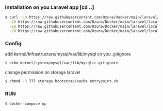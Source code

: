 ### Installation on you Laravel app [cd ..]

```sh
$ curl -LO https://raw.githubusercontent.com/0zuna/Docker/main/laravel/local-database/3.0/.dockerignore \
  -LO https://raw.githubusercontent.com/0zuna/Docker/main/laravel/local-database/3.0/Dockerfile \
  -LO https://raw.githubusercontent.com/0zuna/Docker/main/laravel/local-database/3.0/docker-compose.yml \
  -LO https://raw.githubusercontent.com/0zuna/Docker/main/laravel/local-database/3.0/entrypoint.sh
```

### Config
add kernel/Infrastructure/mysql/var/lib/mysql on you .gitignore
```sh
$ echo kernel/system/mysql/var/lib/mysql>>.gitignore
```
change permission on storage laravel
```sh
$ chmod -R 777 storage bootstrap/cache entrypoint.sh
```
### RUN
```sh
$ docker-compose up
```
